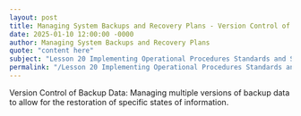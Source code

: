 ```yaml
---
layout: post
title: Managing System Backups and Recovery Plans - Version Control of Backup Data
date: 2025-01-10 12:00:00 -0000
author: Managing System Backups and Recovery Plans
quote: "content here"
subject: "Lesson 20 Implementing Operational Procedures Standards and Specifications"
permalink: "/Lesson 20 Implementing Operational Procedures Standards and Specifications/Managing System Backups and Recovery Plans/Managing System Backups and Recovery Plans - Version Control of Backup Data"
---
```


Version Control of Backup Data: Managing multiple versions of backup data to allow for the restoration of specific states of information.
